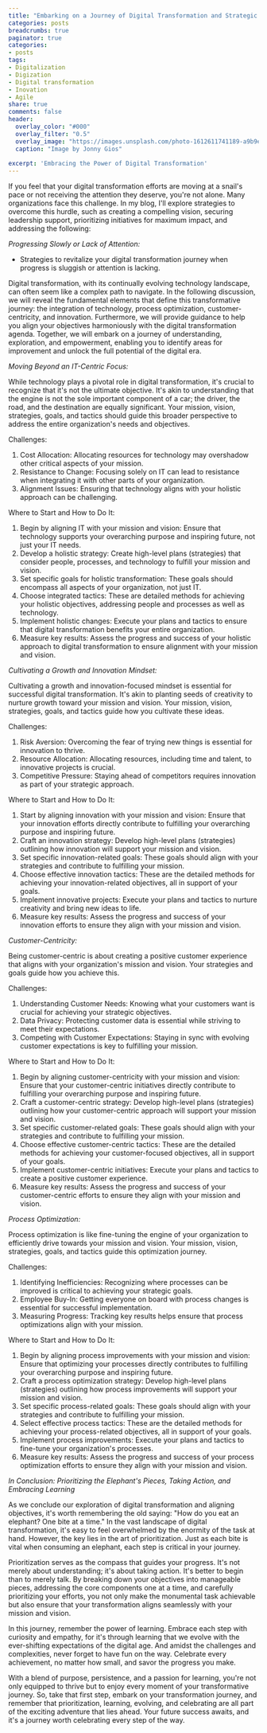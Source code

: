 ```yaml
---
title: "Embarking on a Journey of Digital Transformation and Strategic Alignment"
categories: posts
breadcrumbs: true
paginator: true
categories: 
- posts
tags:
- Digitalization
- Digization
- Digital transformation
- Inovation
- Agile
share: true
comments: false
header:
  overlay_color: "#000"
  overlay_filter: "0.5"
  overlay_image: "https://images.unsplash.com/photo-1612611741189-a9b9eb01d515?ixlib=rb-4.0.3&ixid=M3wxMjA3fDB8MHxwaG90by1wYWdlfHx8fGVufDB8fHx8fA%3D%3D&auto=format&fit=crop&w=2487&q=80"
  caption: "Image by Jonny Gios"
  
excerpt: 'Embracing the Power of Digital Transformation'
---
```

If you feel that your digital transformation efforts are moving at a snail's pace or not receiving the attention they deserve, you're not alone. Many organizations face this challenge. In my blog, I'll explore strategies to overcome this hurdle, such as creating a compelling vision, securing leadership support, prioritizing initiatives for maximum impact, and addressing the following:

*Progressing Slowly or Lack of Attention:*

- Strategies to revitalize your digital transformation journey when progress is sluggish or attention is lacking.

Digital transformation, with its continually evolving technology landscape, can often seem like a complex path to navigate. In the following discussion, we will reveal the fundamental elements that define this transformative journey: the integration of technology, process optimization, customer-centricity, and innovation. Furthermore, we will provide guidance to help you align your objectives harmoniously with the digital transformation agenda. Together, we will embark on a journey of understanding, exploration, and empowerment, enabling you to identify areas for improvement and unlock the full potential of the digital era.

*Moving Beyond an IT-Centric Focus:*

While technology plays a pivotal role in digital transformation, it's crucial to recognize that it's not the ultimate objective. It's akin to understanding that the engine is not the sole important component of a car; the driver, the road, and the destination are equally significant. Your mission, vision, strategies, goals, and tactics should guide this broader perspective to address the entire organization's needs and objectives.

Challenges:

1. Cost Allocation: Allocating resources for technology may overshadow other critical aspects of your mission.
2. Resistance to Change: Focusing solely on IT can lead to resistance when integrating it with other parts of your organization.
3. Alignment Issues: Ensuring that technology aligns with your holistic approach can be challenging.

Where to Start and How to Do It:

1. Begin by aligning IT with your mission and vision: Ensure that technology supports your overarching purpose and inspiring future, not just your IT needs.
2. Develop a holistic strategy: Create high-level plans (strategies) that consider people, processes, and technology to fulfill your mission and vision.
3. Set specific goals for holistic transformation: These goals should encompass all aspects of your organization, not just IT.
4. Choose integrated tactics: These are detailed methods for achieving your holistic objectives, addressing people and processes as well as technology.
5. Implement holistic changes: Execute your plans and tactics to ensure that digital transformation benefits your entire organization.
6. Measure key results: Assess the progress and success of your holistic approach to digital transformation to ensure alignment with your mission and vision.

*Cultivating a Growth and Innovation Mindset:*

Cultivating a growth and innovation-focused mindset is essential for successful digital transformation. It's akin to planting seeds of creativity to nurture growth toward your mission and vision. Your mission, vision, strategies, goals, and tactics guide how you cultivate these ideas.

Challenges:

1. Risk Aversion: Overcoming the fear of trying new things is essential for innovation to thrive.
2. Resource Allocation: Allocating resources, including time and talent, to innovative projects is crucial.
3. Competitive Pressure: Staying ahead of competitors requires innovation as part of your strategic approach.

Where to Start and How to Do It:

1. Start by aligning innovation with your mission and vision: Ensure that your innovation efforts directly contribute to fulfilling your overarching purpose and inspiring future.
2. Craft an innovation strategy: Develop high-level plans (strategies) outlining how innovation will support your mission and vision.
3. Set specific innovation-related goals: These goals should align with your strategies and contribute to fulfilling your mission.
4. Choose effective innovation tactics: These are the detailed methods for achieving your innovation-related objectives, all in support of your goals.
5. Implement innovative projects: Execute your plans and tactics to nurture creativity and bring new ideas to life.
6. Measure key results: Assess the progress and success of your innovation efforts to ensure they align with your mission and vision.

*Customer-Centricity:*

Being customer-centric is about creating a positive customer experience that aligns with your organization's mission and vision. Your strategies and goals guide how you achieve this.

Challenges:

1. Understanding Customer Needs: Knowing what your customers want is crucial for achieving your strategic objectives.
2. Data Privacy: Protecting customer data is essential while striving to meet their expectations.
3. Competing with Customer Expectations: Staying in sync with evolving customer expectations is key to fulfilling your mission.

Where to Start and How to Do It:

1. Begin by aligning customer-centricity with your mission and vision: Ensure that your customer-centric initiatives directly contribute to fulfilling your overarching purpose and inspiring future.
2. Craft a customer-centric strategy: Develop high-level plans (strategies) outlining how your customer-centric approach will support your mission and vision.
3. Set specific customer-related goals: These goals should align with your strategies and contribute to fulfilling your mission.
4. Choose effective customer-centric tactics: These are the detailed methods for achieving your customer-focused objectives, all in support of your goals.
5. Implement customer-centric initiatives: Execute your plans and tactics to create a positive customer experience.
6. Measure key results: Assess the progress and success of your customer-centric efforts to ensure they align with your mission and vision.

*Process Optimization:*

Process optimization is like fine-tuning the engine of your organization to efficiently drive towards your mission and vision. Your mission, vision, strategies, goals, and tactics guide this optimization journey.

Challenges:

1. Identifying Inefficiencies: Recognizing where processes can be improved is critical to achieving your strategic goals.
2. Employee Buy-In: Getting everyone on board with process changes is essential for successful implementation.
3. Measuring Progress: Tracking key results helps ensure that process optimizations align with your mission.

Where to Start and How to Do It:

1. Begin by aligning process improvements with your mission and vision: Ensure that optimizing your processes directly contributes to fulfilling your overarching purpose and inspiring future.
2. Craft a process optimization strategy: Develop high-level plans (strategies) outlining how process improvements will support your mission and vision.
3. Set specific process-related goals: These goals should align with your strategies and contribute to fulfilling your mission.
4. Select effective process tactics: These are the detailed methods for achieving your process-related objectives, all in support of your goals.
5. Implement process improvements: Execute your plans and tactics to fine-tune your organization's processes.
6. Measure key results: Assess the progress and success of your process optimization efforts to ensure they align with your mission and vision.

*In Conclusion: Prioritizing the Elephant's Pieces, Taking Action, and Embracing Learning*

As we conclude our exploration of digital transformation and aligning objectives, it's worth remembering the old saying: "How do you eat an elephant? One bite at a time." In the vast landscape of digital transformation, it's easy to feel overwhelmed by the enormity of the task at hand. However, the key lies in the art of prioritization. Just as each bite is vital when consuming an elephant, each step is critical in
your journey.

Prioritization serves as the compass that guides your progress. It's not merely about understanding; it's about taking action. It's better to begin than to merely talk. By breaking down your objectives into manageable pieces, addressing the core components one at a time, and carefully prioritizing your efforts, you not only make the monumental task achievable but also ensure that your transformation aligns seamlessly with your mission and vision.

In this journey, remember the power of learning. Embrace each step with curiosity and empathy, for it's through learning that we evolve with the ever-shifting expectations of the digital age. And amidst the challenges and complexities, never forget to have fun on the way. Celebrate every achievement, no matter how small, and savor the progress you make.

With a blend of purpose, persistence, and a passion for learning, you're not only equipped to thrive but to enjoy every moment of your transformative journey. So, take that first step, embark on your transformation journey, and remember that prioritization, learning, evolving, and celebrating are all part of the exciting adventure that lies ahead. Your future success awaits, and it's a journey worth celebrating every step of the way.
